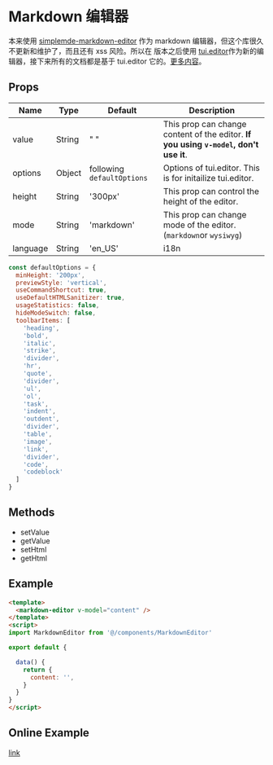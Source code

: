 # Markdown 编辑器 <Badge text="v3.9.3+"/>

本来使用 [simplemde-markdown-editor](https://github.com/sparksuite/simplemde-markdown-editor) 作为 markdown 编辑器，但这个库很久不更新和维护了，而且还有 xss 风险。所以在 <Badge text="v3.9.3+"/> 版本之后使用 [tui.editor](https://github.com/nhnent/tui.editor)作为新的编辑器，接下来所有的文档都是基于 tui.editor 它的。[更多内容](https://github.com/nhnent/tui.editor)。

## Props

| Name     | Type   | Default                    | Description                                                                           |
| -------- | ------ | -------------------------- | ------------------------------------------------------------------------------------- |
| value    | String | " "                        | This prop can change content of the editor. **If you using `v-model`, don't use it**. |
| options  | Object | following `defaultOptions` | Options of tui.editor. This is for initailize tui.editor.                             |
| height   | String | '300px'                    | This prop can control the height of the editor.                                       |
| mode     | String | 'markdown'                 | This prop can change mode of the editor. (`markdown`or `wysiwyg`)                     |
| language | String | 'en_US'                    | i18n                                                                                  |

```js
const defaultOptions = {
  minHeight: '200px',
  previewStyle: 'vertical',
  useCommandShortcut: true,
  useDefaultHTMLSanitizer: true,
  usageStatistics: false,
  hideModeSwitch: false,
  toolbarItems: [
    'heading',
    'bold',
    'italic',
    'strike',
    'divider',
    'hr',
    'quote',
    'divider',
    'ul',
    'ol',
    'task',
    'indent',
    'outdent',
    'divider',
    'table',
    'image',
    'link',
    'divider',
    'code',
    'codeblock'
  ]
}
```

## Methods

- setValue
- getValue
- setHtml
- getHtml

## Example

```html
<template>
  <markdown-editor v-model="content" />
</template>
<script>
import MarkdownEditor from '@/components/MarkdownEditor'

export default {

  data() {
    return {
      content: '',
    }
  }
}
</script>
```

## Online Example

[link](https://panjiachen.github.io/vue-element-admin/#/components/markdown)
